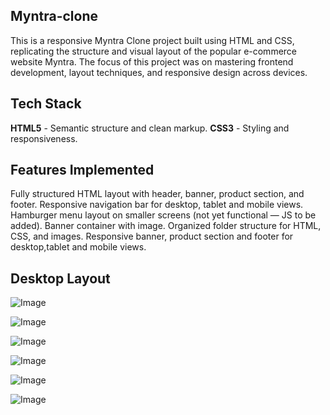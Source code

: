 ## Myntra-clone
This is a responsive Myntra Clone project built using HTML and CSS, replicating the structure and visual layout of the popular e-commerce website Myntra. The focus of this project was on mastering frontend development, layout techniques, and responsive design across devices.


## Tech Stack
**HTML5** - Semantic structure and clean markup.
**CSS3** - Styling and responsiveness.

## Features Implemented
Fully structured HTML layout with header, banner, product section, and footer.
Responsive navigation bar for desktop, tablet and mobile views.
Hamburger menu layout on smaller screens (not yet functional — JS to be added).
Banner container with image.
Organized folder structure for HTML, CSS, and images.
Responsive banner, product section and footer for desktop,tablet and mobile views.

## Desktop Layout
![Image](https://github.com/user-attachments/assets/a9585d4a-8f00-4a3d-87e1-f4d666de6f4a)

![Image](https://github.com/user-attachments/assets/cd967f0f-9915-4ea9-9466-81ab557501b8)

![Image](https://github.com/user-attachments/assets/6885ffd7-22db-4440-b2e0-ec945d95756a)

![Image](https://github.com/user-attachments/assets/2221940d-c414-48ff-a6b3-6b72baf68709)

![Image](https://github.com/user-attachments/assets/fe356917-7fd7-4b73-8a06-f68080e4dc72)

![Image](https://github.com/user-attachments/assets/3251ff5e-d7a7-4991-84e4-3f268db08fa1)

